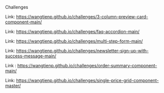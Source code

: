 Challenges

Link: https://wangtienp.github.io/challenges/3-column-preview-card-component-main/

Link: https://wangtienp.github.io/challenges/faq-accordion-main/

Link: https://wangtienp.github.io/challenges/multi-step-form-main/

Link: https://wangtienp.github.io/challenges/newsletter-sign-up-with-success-message-main/

Link : https://wangtienp.github.io/challenges/order-summary-component-main/

Link: https://wangtienp.github.io/challenges/single-price-grid-component-master/




